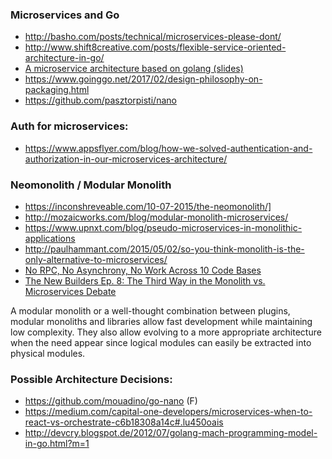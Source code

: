 ### Microservices and Go
  - http://basho.com/posts/technical/microservices-please-dont/
  - http://www.shift8creative.com/posts/flexible-service-oriented-architecture-in-go/
  - [A microservice architecture based on golang (slides)](http://www.slideshare.net/giefferre/a-microservice-architecture-based-on-golang)
  - https://www.goinggo.net/2017/02/design-philosophy-on-packaging.html
  - https://github.com/pasztorpisti/nano

### Auth for microservices:
  - https://www.appsflyer.com/blog/how-we-solved-authentication-and-authorization-in-our-microservices-architecture/


### Neomonolith / Modular Monolith
  - https://inconshreveable.com/10-07-2015/the-neomonolith/]
  - http://mozaicworks.com/blog/modular-monolith-microservices/
  - https://www.upnxt.com/blog/pseudo-microservices-in-monolithic-applications
  - http://paulhammant.com/2015/05/02/so-you-think-monolith-is-the-only-alternative-to-microservices/
  - [No RPC, No Asynchrony, No Work Across 10 Code Bases](https://www.ibm.com/blogs/bluemix/2016/06/microservices-within-monolith-when-to-consider-hybrid-approach/)
  - [The New Builders Ep. 8: The Third Way in the Monolith vs. Microservices Debate](https://developer.ibm.com/tv/monolith-vs-microservices/)

  A modular monolith or a well-thought combination between plugins, modular monoliths and libraries allow fast development while maintaining low complexity. They also allow evolving to a more appropriate architecture when the need appear since logical modules can easily be extracted into physical modules.



### Possible Architecture Decisions:
  - https://github.com/mouadino/go-nano (F)
  - https://medium.com/capital-one-developers/microservices-when-to-react-vs-orchestrate-c6b18308a14c#.lu450oais
  - http://devcry.blogspot.de/2012/07/golang-mach-programming-model-in-go.html?m=1

